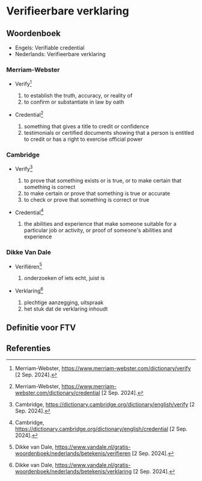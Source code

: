 # Verifieerbare verklaring

## Woordenboek

- Engels: Verifiable credential
- Nederlands: Verifieerbare verklaring

### Merriam-Webster

- Verify[^1]
  1. to establish the truth, accuracy, or reality of
  2. to confirm or substantiate in law by oath

- Credential[^2]
  1. something that gives a title to credit or confidence
  2. testimonials or certified documents showing that a person is entitled to credit or has a right to exercise official power

### Cambridge

- Verify[^3]
  1. to prove that something exists or is true, or to make certain that something is correct
  2. to make certain or prove that something is true or accurate
  3. to check or prove that something is correct or true

- Credential[^4]
  1. the abilities and experience that make someone suitable for a particular job or activity, or proof of someone's abilities and experience

### Dikke Van Dale

- Verifiëren[^5]
  1. onderzoeken of iets echt, juist is

- Verklaring[^6]
  1. plechtige aanzegging, uitspraak
  2. het stuk dat de verklaring inhoudt

## Definitie voor FTV

## Referenties

[^1]: Merriam-Webster, https://www.merriam-webster.com/dictionary/verify [2 Sep. 2024].
[^2]: Merriam-Webster, https://www.merriam-webster.com/dictionary/credential [2 Sep. 2024].
[^3]: Cambridge, https://dictionary.cambridge.org/dictionary/english/verify [2 Sep. 2024].
[^4]: Cambridge, https://dictionary.cambridge.org/dictionary/english/credential [2 Sep. 2024].
[^5]: Dikke van Dale, https://www.vandale.nl/gratis-woordenboek/nederlands/betekenis/verifieren [2 Sep. 2024].
[^6]: Dikke van Dale, https://www.vandale.nl/gratis-woordenboek/nederlands/betekenis/verklaring [2 Sep. 2024].
